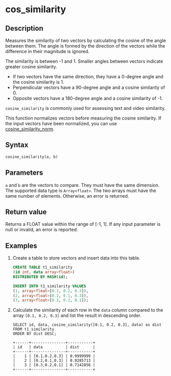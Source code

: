 ---
---

# cos_similarity

## Description

Measures the similarity of two vectors by calculating the cosine of the angle between them. The angle is formed by the direction of the vectors while the difference in their magnitude is ignored.

The similarity is between -1 and 1. Smaller angles between vectors indicate greater cosine similarity.

- If two vectors have the same direction, they have a 0-degree angle and the cosine similarity is 1.
- Perpendicular vectors have a 90-degree angle and a cosine similarity of 0.
- Opposite vectors have a 180-degree angle and a cosine similarity of -1.

`cosine_similarity` is commonly used for assessing text and video similarity.

This function normalizes vectors before measuring the cosine similarity. If the input vectors have been normalized, you can use [cosine_similarity_norm](./cos_similarity_norm.md).

## Syntax

```Haskell
cosine_similarity(a, b)
```

## Parameters

`a` and `b` are the vectors to compare. They must have the same dimension. The supported data type is `Array<float>`. The two arrays must have the same number of elements. Otherwise, an error is returned.

## Return value

Returns a FLOAT value within the range of [-1, 1]. If any input parameter is null or invalid, an error is reported.

## Examples

1. Create a table to store vectors and insert data into this table.

    ```SQL
    CREATE TABLE t1_similarity 
    (id int, data array<float>)
    DISTRIBUTED BY HASH(id);

    INSERT INTO t1_similarity VALUES
    (1, array<float>[0.1, 0.2, 0.3]), 
    (2, array<float>[0.2, 0.1, 0.3]), 
    (3, array<float>[0.3, 0.2, 0.1]);
    ```

2. Calculate the similarity of each row in the `data` column compared to the array `[0.1, 0.2, 0.3]` and list the result in descending order.

    ```Plain
    SELECT id, data, cosine_similarity([0.1, 0.2, 0.3], data) as dist
    FROM t1_similarity 
    ORDER BY dist DESC;

    +------+---------------+-----------+
    | id   | data          | dist      |
    +------+---------------+-----------+
    |    1 | [0.1,0.2,0.3] | 0.9999999 |
    |    2 | [0.2,0.1,0.3] | 0.9285713 |
    |    3 | [0.3,0.2,0.1] | 0.7142856 |
    +------+---------------+-----------+
    ```
